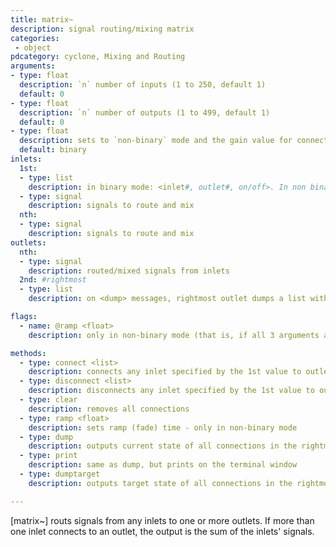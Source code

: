 ```yaml
---
title: matrix~
description: signal routing/mixing matrix
categories:
 - object
pdcategory: cyclone, Mixing and Routing
arguments:
- type: float
  description: `n` number of inputs (1 to 250, default 1)
  default: 0
- type: float
  description: `n` number of outputs (1 to 499, default 1)
  default: 0
- type: float
  description: sets to `non-binary` mode and the gain value for connections
  default: binary
inlets:
  1st:
  - type: list
    description: in binary mode: <inlet#, outlet#, on/off>. In non binary mode: <inlet#, outlet#, gain, ramp>
  - type: signal
    description: signals to route and mix
  nth:
  - type: signal
    description: signals to route and mix
outlets:
  nth:
  - type: signal
    description: routed/mixed signals from inlets
  2nd: #rightmost
  - type: list
    description: on <dump> messages, rightmost outlet dumps a list with all connections: <inlet#, outlet#, gain>

flags:
  - name: @ramp <float>
    description: only in non-binary mode (that is, if all 3 arguments are given, you can include a ramp value as an attribute) - default is 10 ms

methods:
  - type: connect <list>
    description: connects any inlet specified by the 1st value to outlet(s) specified by remaining value(s)
  - type: disconnect <list>
    description: disconnects any inlet specified by the 1st value to outlet(s) specified by the remaining value(s)
  - type: clear
    description: removes all connections
  - type: ramp <float>
    description: sets ramp (fade) time - only in non-binary mode
  - type: dump
    description: outputs current state of all connections in the rightmost outlet a list: <inlet#, outlet#, gain>
  - type: print
    description: same as dump, but prints on the terminal window
  - type: dumptarget
    description: outputs target state of all connections in the rightmost outlet a list: <inlet#, outlet#, gain>

---
```


[matrix~] routs signals from any inlets to one or more outlets. If more than one inlet connects to an outlet, the output is the sum of the inlets' signals.

